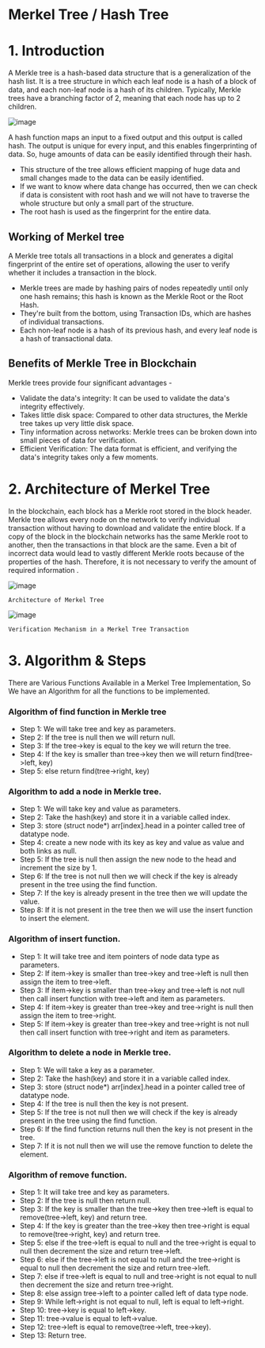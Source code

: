 # Merkel Tree / Hash Tree

# 1. Introduction

A Merkle tree is a hash-based data structure that is a generalization of the hash list. It is a tree structure in which each leaf node is a hash of a block of data, and each non-leaf node is a hash of its children. Typically, Merkle trees have a branching factor of 2, meaning that each node has up to 2 children.

![image](https://user-images.githubusercontent.com/55325257/165240957-7769d22e-4534-4a0e-9a04-62bc5e6a27d3.png)

A hash function maps an input to a fixed output and this output is called hash. The output is unique for every input, and this enables fingerprinting of data. So, huge amounts of data can be easily identified through their hash.

- This structure of the tree allows efficient mapping of huge data and small changes made to the data can be easily identified.
- If we want to know where data change has occurred, then we can check if data is consistent with root hash and we will not have to traverse the whole structure but only a small part of the structure.
- The root hash is used as the fingerprint for the entire data.

## Working of Merkel tree

A Merkle tree totals all transactions in a block and generates a digital fingerprint of the entire set of operations, allowing the user to verify whether it includes a transaction in the block.

- Merkle trees are made by hashing pairs of nodes repeatedly until only one hash remains; this hash is known as the Merkle Root or the Root Hash.
- They're built from the bottom, using Transaction IDs, which are hashes of individual transactions.
- Each non-leaf node is a hash of its previous hash, and every leaf node is a hash of transactional data.

## Benefits of Merkle Tree in Blockchain

Merkle trees provide four significant advantages -

- Validate the data's integrity: It can be used to validate the data's integrity effectively.
- Takes little disk space: Compared to other data structures, the Merkle tree takes up very little disk space.
- Tiny information across networks: Merkle trees can be broken down into small pieces of data for verification.
- Efficient Verification: The data format is efficient, and verifying the data's integrity takes only a few moments.

# 2. Architecture of Merkel Tree

In the blockchain, each block has a Merkle root stored in the block header. Merkle tree allows every node on the network to verify individual transaction without having to download and validate the entire block. If a copy of the block in the blockchain networks has the same Merkle root to another, then the transactions in that block are the same. Even a bit of incorrect data would lead to vastly different Merkle roots because of the properties of the hash. Therefore, it is not necessary to verify the amount of required information .

![image](https://user-images.githubusercontent.com/55325257/165241263-94c4d79a-d870-4b76-b5e6-757bd76782d8.png)

`Architecture of Merkel Tree`

![image](https://user-images.githubusercontent.com/55325257/165241324-836b3e9d-7bca-4467-8058-0e009efc2fef.png)

`Verification Mechanism in a Merkel Tree Transaction `

# 3. Algorithm & Steps

There are Various Functions Available in a Merkel Tree Implementation, So We have an Algorithm for all the functions to be implemented.

### Algorithm of find function in Merkle tree

- Step 1: We will take tree and key as parameters.
- Step 2: If the tree is null then we will return null.
- Step 3: If the tree->key is equal to the key we will return the tree.
- Step 4: If the key is smaller than tree->key then we will return find(tree->left, key)
- Step 5: else return find(tree->right, key)

### Algorithm to add a node in Merkle tree.

- Step 1: We will take key and value as parameters.
- Step 2: Take the hash(key) and store it in a variable called index.
- Step 3: store (struct node\*) arr[index].head in a pointer called tree of datatype node.
- Step 4: create a new node with its key as key and value as value and both links as null.
- Step 5: If the tree is null then assign the new node to the head and increment the size by 1.
- Step 6: If the tree is not null then we will check if the key is already present in the tree using the find function.
- Step 7: If the key is already present in the tree then we will update the value.
- Step 8: If it is not present in the tree then we will use the insert function to insert the element.

### Algorithm of insert function.

- Step 1: It will take tree and item pointers of node data type as parameters.
- Step 2: If item->key is smaller than tree->key and tree->left is null then assign the item to tree->left.
- Step 3: If item->key is smaller than tree->key and tree->left is not null then call insert function with tree->left and item as parameters.
- Step 4: If item->key is greater than tree->key and tree->right is null then assign the item to tree->right.
- Step 5: If item->key is greater than tree->key and tree->right is not null then call insert function with tree->right and item as parameters.

### Algorithm to delete a node in Merkle tree.

- Step 1: We will take a key as a parameter.
- Step 2: Take the hash(key) and store it in a variable called index.
- Step 3: store (struct node\*) arr[index].head in a pointer called tree of datatype node.
- Step 4: If the tree is null then the key is not present.
- Step 5: If the tree is not null then we will check if the key is already present in the tree using the find function.
- Step 6: If the find function returns null then the key is not present in the tree.
- Step 7: If it is not null then we will use the remove function to delete the element.

### Algorithm of remove function.

- Step 1: It will take tree and key as parameters.
- Step 2: If the tree is null then return null.
- Step 3: If the key is smaller than the tree->key then tree->left is equal to remove(tree->left, key) and return tree.
- Step 4: If the key is greater than the tree->key then tree->right is equal to remove(tree->right, key) and return tree.
- Step 5: else if the tree->left is equal to null and the tree->right is equal to null then decrement the size and return tree->left.
- Step 6: else if the tree->left is not equal to null and the tree->right is equal to null then decrement the size and return tree->left.
- Step 7: else if tree->left is equal to null and tree->right is not equal to null then decrement the size and return tree->right.
- Step 8: else assign tree->left to a pointer called left of data type node.
- Step 9: While left->right is not equal to null, left is equal to left->right.
- Step 10: tree->key is equal to left->key.
- Step 11: tree->value is equal to left->value.
- Step 12: tree->left is equal to remove(tree->left, tree->key).
- Step 13: Return tree.

